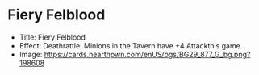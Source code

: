 # Fiery Felblood
- Title:  Fiery Felblood
- Effect:  Deathrattle: Minions in the Tavern have +4 Attackthis game.
- Image:  https://cards.hearthpwn.com/enUS/bgs/BG29_877_G_bg.png?198608
